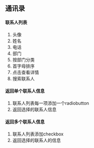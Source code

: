 ## 通讯录

#### 联系人列表

1.  头像
2.  姓名
3.  电话
4.  部门
5.  按部门分类
6.  首字母排序
7.  点击查看详情
8.  搜索联系人

#### 返回单个联系人信息

1.  联系人列表每一项添加一个radiobutton
2.  返回选择的联系人信息

#### 返回多个联系人信息

1.  联系人列表添加checkbox
2.  返回选择的联系人的信息

